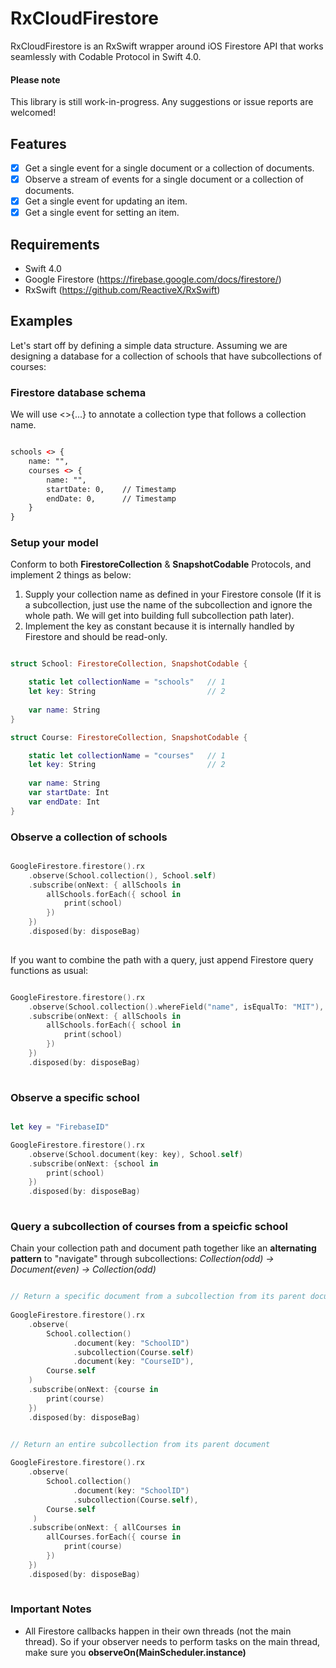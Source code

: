 # RxCloudFirestore
RxCloudFirestore is an RxSwift wrapper around iOS Firestore API that works seamlessly with Codable Protocol in Swift 4.0. 

#### Please note
This library is still work-in-progress. Any suggestions or issue reports are welcomed!

## Features
- [x] Get a single event for a single document or a collection of documents.
- [x] Observe a stream of events for a single document or a collection of documents.
- [x] Get a single event for updating an item.
- [x] Get a single event for setting an item.

## Requirements
- Swift 4.0
- Google Firestore (https://firebase.google.com/docs/firestore/)
- RxSwift (https://github.com/ReactiveX/RxSwift)

## Examples
Let's start off by defining a simple data structure. 
Assuming we are designing a database for a collection of schools that have subcollections of courses:
### Firestore database schema
We will use <>{...} to annotate a collection type that follows a collection name.
```XML

schools <> {
    name: "",
    courses <> {
        name: "",     
        startDate: 0,    // Timestamp
        endDate: 0,      // Timestamp
    }
}

```  

### Setup your model
Conform to both **FirestoreCollection** & **SnapshotCodable** Protocols, and implement 2 things as below:
1. Supply your collection name as defined in your Firestore console (If it is a subcollection, just use the name of the subcollection and ignore the whole path. We will get into building full subcollection path later). 
2. Implement the key as constant because it is internally handled by Firestore and should be read-only.

```swift

struct School: FirestoreCollection, SnapshotCodable {

    static let collectionName = "schools"   // 1
    let key: String                         // 2
    
    var name: String
}

struct Course: FirestoreCollection, SnapshotCodable {

    static let collectionName = "courses"   // 1
    let key: String                         // 2
    
    var name: String
    var startDate: Int
    var endDate: Int
}

```

### Observe a collection of schools
```swift

GoogleFirestore.firestore().rx
    .observe(School.collection(), School.self)
    .subscribe(onNext: { allSchools in
        allSchools.forEach({ school in
            print(school)     
        })
    })
    .disposed(by: disposeBag)
    
```
If you want to combine the path with a query, just append Firestore query functions as usual: 
```swift

GoogleFirestore.firestore().rx
    .observe(School.collection().whereField("name", isEqualTo: "MIT"), School.self)
    .subscribe(onNext: { allSchools in
        allSchools.forEach({ school in
            print(school)     
        })
    })
    .disposed(by: disposeBag)
    
```

### Observe a specific school 
```swift

let key = "FirebaseID"

GoogleFirestore.firestore().rx
    .observe(School.document(key: key), School.self)
    .subscribe(onNext: {school in
        print(school)
    })
    .disposed(by: disposeBag)
    
```

### Query a subcollection of courses from a speicfic school
Chain your collection path and document path together like an **alternating pattern** to "navigate" through subcollections: 
*Collection(odd) -> Document(even) -> Collection(odd)*

```swift

// Return a specific document from a subcollection from its parent document
   
GoogleFirestore.firestore().rx
    .observe(
        School.collection()
              .document(key: "SchoolID")
              .subcollection(Course.self)
              .document(key: "CourseID"), 
        Course.self
    )
    .subscribe(onNext: {course in
        print(course)
    })
    .disposed(by: disposeBag)
```

```swift

// Return an entire subcollection from its parent document
    
GoogleFirestore.firestore().rx
    .observe(
        School.collection()
              .document(key: "SchoolID")
              .subcollection(Course.self), 
        Course.self
     )
    .subscribe(onNext: { allCourses in
        allCourses.forEach({ course in
            print(course)     
        })
    })
    .disposed(by: disposeBag)
    
```

### Important Notes
- All Firestore callbacks happen in their own threads (not the main thread). So if your observer needs to perform tasks on the main thread, make sure you **observeOn(MainScheduler.instance)**
